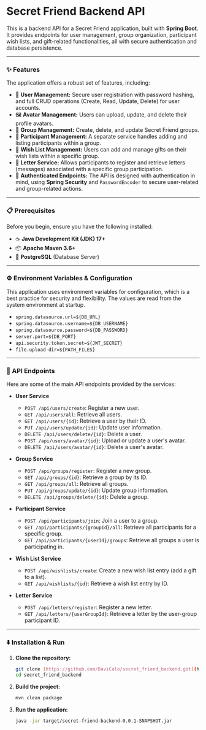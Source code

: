 # Secret Friend Backend API

This is a backend API for a Secret Friend application, built with **Spring Boot**. It provides endpoints for user management, group organization, participant wish lists, and gift-related functionalities, all with secure authentication and database persistence.

---

### ✨ Features

The application offers a robust set of features, including:

* 👤 **User Management:** Secure user registration with password hashing, and full CRUD operations (Create, Read, Update, Delete) for user accounts.
* 🖼️ **Avatar Management:** Users can upload, update, and delete their profile avatars.
* 👥 **Group Management:** Create, delete, and update Secret Friend groups.
* 🤝 **Participant Management:** A separate service handles adding and listing participants within a group.
* 🎁 **Wish List Management:** Users can add and manage gifts on their wish lists within a specific group.
* 💌 **Letter Service:** Allows participants to register and retrieve letters (messages) associated with a specific group participation.
* 🔐 **Authenticated Endpoints:** The API is designed with authentication in mind, using **Spring Security** and `PasswordEncoder` to secure user-related and group-related actions.

---

### 📋 Prerequisites

Before you begin, ensure you have the following installed:

* ☕ **Java Development Kit (JDK) 17+**
* 📦 **Apache Maven 3.6+**
* 🐘 **PostgreSQL** (Database Server)

---

### ⚙️ Environment Variables & Configuration

This application uses environment variables for configuration, which is a best practice for security and flexibility. The values are read from the system environment at startup.

* `spring.datasource.url=${DB_URL}`
* `spring.datasource.username=${DB_USERNAME}`
* `spring.datasource.password=${DB_PASSWORD}`
* `server.port=${DB_PORT}`
* `api.security.token.secret=${JWT_SECRET}`
* `file.upload-dir=${PATH_FILES}`

-----

### 🚀 API Endpoints

Here are some of the main API endpoints provided by the services:

  * **User Service**

      * `POST /api/users/create`: Register a new user.
      * `GET /api/users/all`: Retrieve all users.
      * `GET /api/users/{id}`: Retrieve a user by their ID.
      * `PUT /api/users/update/{id}`: Update user information.
      * `DELETE /api/users/delete/{id}`: Delete a user.
      * `POST /api/users/avatar/{id}`: Upload or update a user's avatar.
      * `DELETE /api/users/avatar/{id}`: Delete a user's avatar.

  * **Group Service**

      * `POST /api/groups/register`: Register a new group.
      * `GET /api/groups/{id}`: Retrieve a group by its ID.
      * `GET /api/groups/all`: Retrieve all groups.
      * `PUT /api/groups/update/{id}`: Update group information.
      * `DELETE /api/groups/delete/{id}`: Delete a group.

  * **Participant Service**

      * `POST /api/participants/join`: Join a user to a group.
      * `GET /api/participants/{groupId}/all`: Retrieve all participants for a specific group.
      * `GET /api/participants/{userId}/groups`: Retrieve all groups a user is participating in.

  * **Wish List Service**

      * `POST /api/wishlists/create`: Create a new wish list entry (add a gift to a list).
      * `GET /api/wishlists/{id}`: Retrieve a wish list entry by ID.

  * **Letter Service**

      * `POST /api/letters/register`: Register a new letter.
      * `GET /api/letters/{userGroupId}`: Retrieve a letter by the user-group participant ID.

-----


### ⬇️ Installation & Run

1.  **Clone the repository:**

    ```bash
    git clone [https://github.com/DaviCalo/secret_friend_backend.git](https://github.com/DaviCalo/secret_friend_backend.git)
    cd secret_friend_backend
    ```

2.  **Build the project:**

    ```bash
    mvn clean package
    ```

3.  **Run the application:**

    ```bash
    java -jar target/secret-friend-backend-0.0.1-SNAPSHOT.jar
    ```
